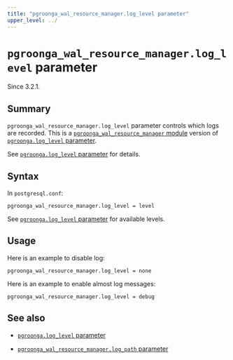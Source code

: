 ```yaml
---
title: "pgroonga_wal_resource_manager.log_level parameter"
upper_level: ../
---
```


# `pgroonga_wal_resource_manager.log_level` parameter

Since 3.2.1.

## Summary

`pgroonga_wal_resource_manager.log_level` parameter controls which logs are recorded.
This is a [`pgroonga_wal_resource_manager` module][pgroonga-wal-resource-manager]
version of [`pgroonga.log_level` parameter][log-level].

See [`pgroonga.log_level` parameter][log-level] for details.

## Syntax

In `postgresql.conf`:

```text
pgroonga_wal_resource_manager.log_level = level
```

See [`pgroonga.log_level` parameter][log-level] for available levels.

## Usage

Here is an example to disable log:

```text
pgroonga_wal_resource_manager.log_level = none
```

Here is an example to enable almost log messages:

```text
pgroonga_wal_resource_manager.log_level = debug
```

## See also

  * [`pgroonga.log_level` parameter][log-level]

  * [`pgroonga_wal_resource_manager.log_path` parameter][pgroonga-wal-resource-manager-log-path]

[pgroonga-wal-resource-manager]:../modules/pgroonga-wal-resource-manager.html

[log-level]:log-level.html

[pgroonga-wal-resource-manager-log-path]:pgroonga-wal-resource-manager-log-path.html

